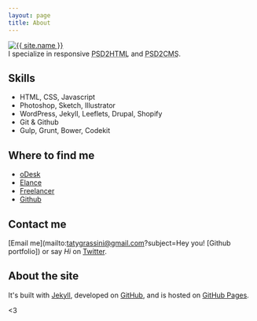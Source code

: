 ```yaml
---
layout: page
title: About
---
```


<div class="media">
  <div class="media-left">
    <a href="{{ site.url }}">
      <img class="media-object" src="http://www.gravatar.com/avatar/61b1977a1539327af9666de1496c5f74.png" alt="{{ site.name }}" class="img-circle">
    </a>
  </div>
  <div class="media-body">
    I specialize in responsive <abbr title="Photoshop to HTML">PSD2HTML</abbr> and <abbr title="Photoshop to Content Management Systems (like WordPress)">PSD2CMS</abbr>.
  </div>
</div>

## Skills

- HTML, CSS, Javascript
- Photoshop, Sketch, Illustrator
- WordPress, Jekyll, Leeflets, Drupal, Shopify
- Git & Github
- Gulp, Grunt, Bower, Codekit

## Where to find me

- [oDesk](https://www.odesk.com/users/~013625e9d9e42a75d0)
- [Elance](https://www.elance.com/s/tatygrassini/)
- [Freelancer](https://www.freelancer.com/u/tatygrassini.html)
- [Github](https://github.com/tatygrassini)

## Contact me

[Email me](mailto:tatygrassini@gmail.com?subject=Hey you! [Github portfolio]) or say *Hi* on [Twitter](https://twitter.com/tatygrassini).

## About the site

It's built with [Jekyll](http://jekyllrb.com), developed on [GitHub](https://github.com/twbs/bootstrap-expo), and is hosted on [GitHub Pages](https://pages.github.com).

<3
